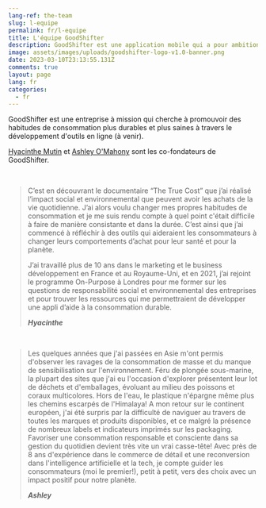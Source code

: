 ```yaml
---
lang-ref: the-team
slug: l-equipe
permalink: fr/l-equipe
title: L'équipe GoodShifter
description: GoodShifter est une application mobile qui a pour ambition de faciliter la gestion des courses alimentaires, d'hygiène et de maison. Elle vous accompagne pour mieux choisir vos produits et améliorer leur impact sur votre santé et sur l'environnement.
image: assets/images/uploads/goodshifter-logo-v1.0-banner.png
date: 2023-03-10T23:13:55.131Z
comments: true
layout: page
lang: fr
categories:
  - fr
---
```

GoodShifter est une entreprise à mission qui cherche à promouvoir des habitudes de consommation plus durables et plus saines à travers le développement d'outils en ligne (à venir).

[Hyacinthe Mutin](https://www.linkedin.com/in/hyacinthemutin/) et [Ashley O'Mahony](https://www.linkedin.com/in/ashleyomahony/) sont les co-fondateurs de GoodShifter.  

<br>

> C’est en découvrant le documentaire “The True Cost” que j’ai réalisé l’impact social et environnemental que peuvent avoir les achats de la vie quotidienne. J’ai alors voulu changer mes propres habitudes de consommation et je me suis rendu compte à quel point c'était difficile à faire de manière consistante et dans la durée. C’est ainsi que j’ai commencé à réfléchir à des outils qui aideraient les consommateurs à changer leurs comportements d’achat pour leur santé et pour la planète.
>
> J’ai travaillé plus de 10 ans dans le marketing et le business développement en France et au Royaume-Uni, et en 2021, j’ai rejoint le programme On-Purpose à Londres pour me former sur les questions de responsabilité social et environnemental des entreprises et pour trouver les ressources qui me permettraient de développer une appli d’aide à la consommation durable.
>
> ***Hyacinthe***

<br>

> Les quelques années que j'ai passées en Asie m'ont permis d'observer les ravages de la consommation de masse et du manque de sensibilisation sur l'environnement. Féru de plongée sous-marine, la plupart des sites que j'ai eu l'occasion d'explorer présentent leur lot de déchets et d'emballages, évoluant au milieu des poissons et coraux multicolores. Hors de l'eau, le plastique n'épargne même plus les chemins escarpés de l'Himalaya!
> A mon retour sur le continent européen, j'ai été surpris par la difficulté de naviguer au travers de toutes les marques et produits disponibles, et ce malgré la présence de nombreux labels et indicateurs imprimés sur les packaging. Favoriser une consommation responsable et consciente dans sa gestion du quotidien devient très vite un vrai casse-tête!
> Avec près de 8 ans d'expérience dans le commerce de détail et une reconversion dans l'intelligence artificielle et la tech, je compte guider les consommateurs (moi le premier!), petit à petit, vers des choix avec un impact positif pour notre planète.
>
> ***Ashley***